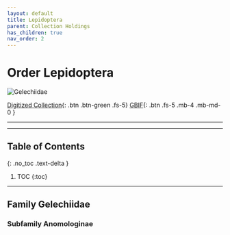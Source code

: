 ```yaml
---
layout: default
title: Lepidoptera
parent: Collection Holdings
has_children: true
nav_order: 2
---
```


# Order Lepidoptera

<img src="https://serv.biokic.asu.edu/imglib/ecdysis/ASU_ASUHIC/ASUHIC0090/ASUHIC0090401_habitus_dorsal_1578434073.jpg" alt="Gelechiidae"> 

[Digitized Collection](https://serv.biokic.asu.edu/ecdysis/collections/list.php?db=1&taxa=Lepidoptera&usethes=1&taxontype=4){: .btn .btn-green .fs-5}  [GBIF](https://www.gbif.org/occurrence/search?basis_of_record=PRESERVED_SPECIMEN&collection_code=asuhic&taxon_key=797){: .btn .fs-5 .mb-4 .mb-md-0 }

---

---

## Table of Contents
{: .no_toc .text-delta }

1. TOC
{:toc}

---

## Family Gelechiidae

### Subfamily Anomologinae


